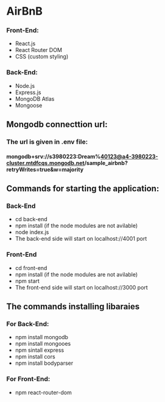 # AirBnB


### Front-End:
- React.js
- React Router DOM
- CSS (custom styling)

### Back-End:
- Node.js
- Express.js
- MongoDB Atlas
- Mongoose


## Mongodb connecttion url:
### The url is given in .env file:
#### mongodb+srv://s3980223:Dream%40123@a4-3980223-cluster.mtdfcqs.mongodb.net/sample_airbnb?retryWrites=true&w=majority



## Commands for starting the application:
### Back-End
- cd back-end
- npm install (if the node modules are not avilable)
- node index.js
- The back-end side will start on localhost://4001 port



### Front-End
- cd front-end
- npm install (if the node modules are not avilable)
- npm start
- The front-end side will start on localhost://3000 port


## The commands installing libaraies 
### For Back-End:
- npm install mongodb
- npm install mongooes
- npm sintall express
- npm install cors
- npm install bodyparser

### For Front-End:
- npm react-router-dom

